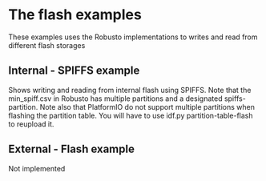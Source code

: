 # The flash examples
These examples uses the Robusto implementations to writes and read from different flash storages

## Internal - SPIFFS example
Shows writing and reading from internal flash using SPIFFS.
Note that the min_spiff.csv in Robusto has multiple partitions and a designated spiffs-partition. 
Note also that PlatformIO do not support multiple partitions when flashing the partition table.
You will have to use idf.py partition-table-flash to reupload it.

## External - Flash example
Not implemented

